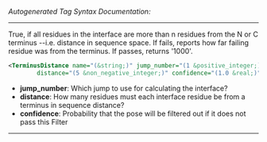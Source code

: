 _Autogenerated Tag Syntax Documentation:_

---
True, if all residues in the interface are more than n residues from the N or C terminus --i.e. distance in sequence space. If fails, reports how far failing residue was from the terminus. If passes, returns '1000'.

```xml
<TerminusDistance name="(&string;)" jump_number="(1 &positive_integer;)"
        distance="(5 &non_negative_integer;)" confidence="(1.0 &real;)" />
```

-   **jump_number**: Which jump to use for calculating the interface?
-   **distance**: How many residues must each interface residue be from a terminus in sequence distance?
-   **confidence**: Probability that the pose will be filtered out if it does not pass this Filter

---
